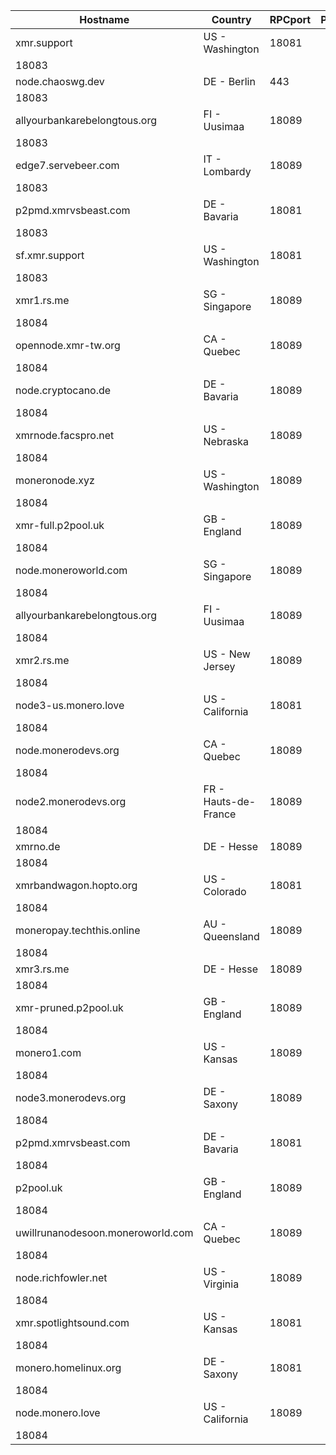 Hostname | Country | RPCport | P2Pport
--- | --- | --- | ---
xmr.support | US - Washington | 18081
 | 18083
node.chaoswg.dev | DE - Berlin | 443
 | 18083
allyourbankarebelongtous.org | FI - Uusimaa | 18089
 | 18083
edge7.servebeer.com | IT - Lombardy | 18089
 | 18083
p2pmd.xmrvsbeast.com | DE - Bavaria | 18081
 | 18083
sf.xmr.support | US - Washington | 18081
 | 18083
xmr1.rs.me | SG - Singapore | 18089
 | 18084
opennode.xmr-tw.org | CA - Quebec | 18089
 | 18084
node.cryptocano.de | DE - Bavaria | 18089
 | 18084
xmrnode.facspro.net | US - Nebraska | 18089
 | 18084
moneronode.xyz | US - Washington | 18089
 | 18084
xmr-full.p2pool.uk | GB - England | 18089
 | 18084
node.moneroworld.com | SG - Singapore | 18089
 | 18084
allyourbankarebelongtous.org | FI - Uusimaa | 18089
 | 18084
xmr2.rs.me | US - New Jersey | 18089
 | 18084
node3-us.monero.love | US - California | 18081
 | 18084
node.monerodevs.org | CA - Quebec | 18089
 | 18084
node2.monerodevs.org | FR - Hauts-de-France | 18089
 | 18084
xmrno.de | DE - Hesse | 18089
 | 18084
xmrbandwagon.hopto.org | US - Colorado | 18081
 | 18084
moneropay.techthis.online | AU - Queensland | 18089
 | 18084
xmr3.rs.me | DE - Hesse | 18089
 | 18084
xmr-pruned.p2pool.uk | GB - England | 18089
 | 18084
monero1.com | US - Kansas | 18089
 | 18084
node3.monerodevs.org | DE - Saxony | 18089
 | 18084
p2pmd.xmrvsbeast.com | DE - Bavaria | 18081
 | 18084
p2pool.uk | GB - England | 18089
 | 18084
uwillrunanodesoon.moneroworld.com | CA - Quebec | 18089
 | 18084
node.richfowler.net | US - Virginia | 18089
 | 18084
xmr.spotlightsound.com | US - Kansas | 18081
 | 18084
monero.homelinux.org | DE - Saxony | 18081
 | 18084
node.monero.love | US - California | 18089
 | 18084
